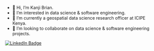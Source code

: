 - 👋 Hi, I’m Kanji Brian.
- 👀 I’m interested in data science & software engineering.
- 🌱 I’m currently a geospatial data science research officer at ICIPE Kenya.
- 💞️ I’m looking to collaborate on data science & software engineering projects.

<div id="badges">
  <a href="[your-linkedin-URL](https://www.linkedin.com/in/brian-kanji-161868145/)">
    <img src="https://img.shields.io/badge/LinkedIn-blue?style=for-the-badge&logo=linkedin&logoColor=white" alt="LinkedIn Badge"/>
</div>
  
<!---
kanjibrian/kanjibrian is a ✨ special ✨ repository because its `README.md` (this file) appears on your GitHub profile.
You can click the Preview link to view your changes.
--->
